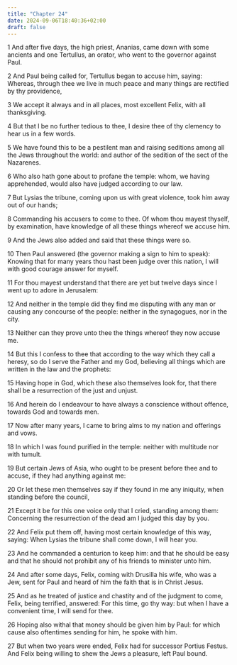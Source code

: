 ```yaml
---
title: "Chapter 24"
date: 2024-09-06T18:40:36+02:00
draft: false
---
```




1 And after five days, the high priest, Ananias, came down with some ancients and one Tertullus, an orator, who went to the governor against Paul.

2 And Paul being called for, Tertullus began to accuse him, saying: Whereas, through thee we live in much peace and many things are rectified by thy providence,

3 We accept it always and in all places, most excellent Felix, with all thanksgiving.

4 But that I be no further tedious to thee, I desire thee of thy clemency to hear us in a few words.

5 We have found this to be a pestilent man and raising seditions among all the Jews throughout the world: and author of the sedition of the sect of the Nazarenes.

6 Who also hath gone about to profane the temple: whom, we having apprehended, would also have judged according to our law.

7 But Lysias the tribune, coming upon us with great violence, took him away out of our hands;

8 Commanding his accusers to come to thee. Of whom thou mayest thyself, by examination, have knowledge of all these things whereof we accuse him.

9 And the Jews also added and said that these things were so.

10 Then Paul answered (the governor making a sign to him to speak): Knowing that for many years thou hast been judge over this nation, I will with good courage answer for myself.

11 For thou mayest understand that there are yet but twelve days since I went up to adore in Jerusalem:

12 And neither in the temple did they find me disputing with any man or causing any concourse of the people: neither in the synagogues, nor in the city.

13 Neither can they prove unto thee the things whereof they now accuse me.

14 But this I confess to thee that according to the way which they call a heresy, so do I serve the Father and my God, believing all things which are written in the law and the prophets:

15 Having hope in God, which these also themselves look for, that there shall be a resurrection of the just and unjust.

16 And herein do I endeavour to have always a conscience without offence, towards God and towards men.

17 Now after many years, I came to bring alms to my nation and offerings and vows.

18 In which I was found purified in the temple: neither with multitude nor with tumult.

19 But certain Jews of Asia, who ought to be present before thee and to accuse, if they had anything against me:

20 Or let these men themselves say if they found in me any iniquity, when standing before the council,

21 Except it be for this one voice only that I cried, standing among them: Concerning the resurrection of the dead am I judged this day by you.

22 And Felix put them off, having most certain knowledge of this way, saying: When Lysias the tribune shall come down, I will hear you.

23 And he commanded a centurion to keep him: and that he should be easy and that he should not prohibit any of his friends to minister unto him.

24 And after some days, Felix, coming with Drusilla his wife, who was a Jew, sent for Paul and heard of him the faith that is in Christ Jesus.

25 And as he treated of justice and chastity and of the judgment to come, Felix, being terrified, answered: For this time, go thy way: but when I have a convenient time, I will send for thee.

26 Hoping also withal that money should be given him by Paul: for which cause also oftentimes sending for him, he spoke with him.

27 But when two years were ended, Felix had for successor Portius Festus. And Felix being willing to shew the Jews a pleasure, left Paul bound.

